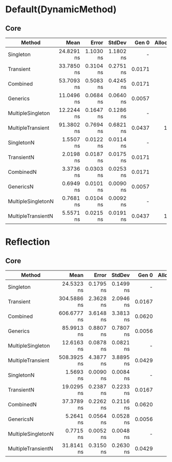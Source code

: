 # Default(DynamicMethod)

## Core

|             Method |       Mean |     Error |    StdDev |  Gen 0 | Allocated |
|------------------- |-----------:|----------:|----------:|-------:|----------:|
|          Singleton | 24.8291 ns | 1.1030 ns | 1.1802 ns |      - |       0 B |
|          Transient | 33.7850 ns | 0.3104 ns | 0.2751 ns | 0.0171 |      72 B |
|           Combined | 53.7093 ns | 0.5083 ns | 0.4245 ns | 0.0171 |      72 B |
|           Generics | 11.0496 ns | 0.0684 ns | 0.0640 ns | 0.0057 |      24 B |
|  MultipleSingleton | 12.2244 ns | 0.1647 ns | 0.1286 ns |      - |       0 B |
|  MultipleTransient | 91.3802 ns | 0.7694 ns | 0.6821 ns | 0.0437 |     184 B |
|         SingletonN |  1.5507 ns | 0.0122 ns | 0.0114 ns |      - |       0 B |
|         TransientN |  2.0198 ns | 0.0187 ns | 0.0175 ns | 0.0171 |      72 B |
|          CombinedN |  3.3736 ns | 0.0303 ns | 0.0253 ns | 0.0171 |      72 B |
|          GenericsN |  0.6949 ns | 0.0101 ns | 0.0090 ns | 0.0057 |      24 B |
| MultipleSingletonN |  0.7681 ns | 0.0104 ns | 0.0092 ns |      - |       0 B |
| MultipleTransientN |  5.5571 ns | 0.0215 ns | 0.0191 ns | 0.0437 |     184 B |

# Reflection

## Core

|             Method |        Mean |     Error |    StdDev |  Gen 0 | Allocated |
|------------------- |------------:|----------:|----------:|-------:|----------:|
|          Singleton |  24.5323 ns | 0.1795 ns | 0.1499 ns |      - |       0 B |
|          Transient | 304.5886 ns | 2.3628 ns | 2.0946 ns | 0.0167 |      72 B |
|           Combined | 606.6777 ns | 3.6148 ns | 3.3813 ns | 0.0620 |     264 B |
|           Generics |  85.9913 ns | 0.8807 ns | 0.7807 ns | 0.0056 |      24 B |
|  MultipleSingleton |  12.6163 ns | 0.0878 ns | 0.0821 ns |      - |       0 B |
|  MultipleTransient | 508.3925 ns | 4.3877 ns | 3.8895 ns | 0.0429 |     184 B |
|         SingletonN |   1.5693 ns | 0.0090 ns | 0.0084 ns |      - |       0 B |
|         TransientN |  19.0295 ns | 0.2387 ns | 0.2233 ns | 0.0167 |      72 B |
|          CombinedN |  37.3789 ns | 0.2262 ns | 0.2116 ns | 0.0620 |     264 B |
|          GenericsN |   5.2641 ns | 0.0564 ns | 0.0528 ns | 0.0056 |      24 B |
| MultipleSingletonN |   0.7715 ns | 0.0052 ns | 0.0048 ns |      - |       0 B |
| MultipleTransientN |  31.8141 ns | 0.3150 ns | 0.2630 ns | 0.0429 |     184 B |

